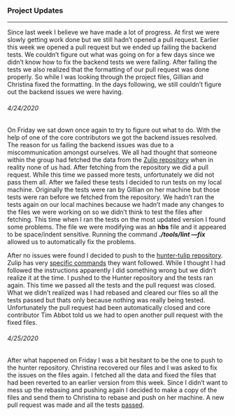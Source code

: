### Project Updates 
--- 
Since last week I believe we have made a lot of progress. At first we were slowly getting work done but we still hadn’t opened 
a pull request. Earlier this week we opened a pull request but we ended up failing the backend tests. We couldn’t figure out 
what was going on for a few days since we didn’t know how to fix the backend tests we were failing. After failing the tests we
also realized that the formatting of our pull request was done properly. So while I was looking through the project files, 
Gillian and Christina fixed the formatting.  In the days following, we still couldn’t figure out the backend issues we were 
having. 
###### 4/24/2020
On Friday we sat down once again to try to figure out what to do. With the help of one of the core contributors we got the 
backend issues resolved. The reason for us failing the backend issues was due to a miscommunication amongst ourselves. We all 
had thought that someone within the group had fetched the data from the [Zulip repository](https://github.com/zulip/zulip) 
when in reality none of us had. After fetching from the repository we did a pull request. While this time we passed more tests,
unfortunately we did not pass them all.  After we failed these tests I decided to run tests on my local machine. Originally 
the tests were ran by Gillian on her machine but those tests were ran before we fetched from the repository. We hadn’t ran the 
tests again on our local machines because we hadn’t made any changes to the files we were working on so we didn’t think to test
the files after fetching. This time when I ran the tests on the most updated version I found some problems. The file we were 
modifying was an **hbs** file and it appeared to be space/indent sensitive. Running the command ***./tools/lint —fix*** allowed
us to automatically fix the problems.  

After no issues were found I decided to push to the [hunter-tulip repository](https://github.com/hunter-college-ossd-spr-2020/zulip). 
Zulip has very [specific commands](https://zulip.readthedocs.io/en/latest/git/pull-requests.html#work-in-progress-pull-requests) 
they want followed. While I thought I had followed the instructions apparently I did something wrong but we didn’t realize it 
at the time. I pushed to the Hunter repository and the tests ran again. This time we passed all the tests and the pull request
was closed. What we didn’t realized was I had rebased and cleared our files so all the tests passed but thats only because 
nothing was really being tested. Unfortunately the pull request had been automatically closed and core contributor Tim Abbot 
told us we had to open another pull request with the fixed files. 

###### 4/25/2020 
After what happened on Friday I was a bit hesitant to be the one to push to the hunter repository. Christina recovered our 
files and I was asked to fix the issues on the files again. I fetched all the data and fixed the files that had been reverted 
to an earlier version from this week. Since I didn’t want to mess up the rebasing and pushing again I decided to make a copy 
of the files and send them to Christina to rebase and push on her machine. A new pull request was made and all the tests 
[passed](https://github.com/zulip/zulip/pull/14755). 
